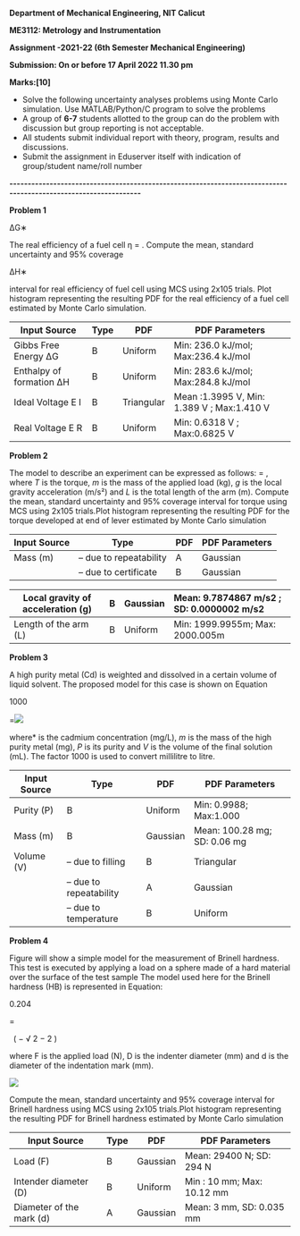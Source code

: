 **Department of Mechanical Engineering, NIT Calicut** 

**ME3112: Metrology and Instrumentation** 

**Assignment -2021-22 (6th Semester Mechanical Engineering)** 

**Submission: On or before 17 April 2022 11.30 pm** 

**Marks:[10]** 

- Solve the following uncertainty analyses problems using Monte Carlo simulation. Use MATLAB/Python/C program to solve the problems 
- A group of **6-7** students allotted to the group can do the problem with discussion but group reporting is not acceptable.    
- All students submit individual report with theory, program, results and discussions. 
- Submit  the assignment  in  Eduserver itself with  indication of  group/student  name/roll number  

**----------------------------------------------------------------------------------------------------------------**

**Problem 1** 

ΔG∗ 

The real efficiency of a fuel cell η = .  Compute the mean, standard uncertainty and 95% coverage 

ΔH∗

interval for real efficiency of fuel cell using MCS using 2x105 trials. Plot histogram representing the resulting PDF for the real efficiency of a fuel cell estimated by Monte Carlo simulation. 



|**Input Source** |**Type** |**PDF** |**PDF Parameters** |
| - | - | - | - |
|Gibbs Free Energy ΔG |B |Uniform |Min: 236.0 kJ/mol; Max:236.4 kJ/mol |
|Enthalpy of formation ΔH |B |Uniform |Min: 283.6 kJ/mol; Max:284.8 kJ/mol |
|Ideal Voltage E I|B |Triangular |Mean :1.3995 V, Min: 1.389 V ; Max:1.410 V |
|Real Voltage E R|B |Uniform |Min: 0.6318 V ; Max:0.6825 V |
**Problem 2** 

The model to describe an experiment can be expressed as follows:   = , where *T* is the torque, *m* is the mass of the applied load (kg), *g* is the local gravity acceleration (m/s²) and *L* is the total length of the arm (m). Compute the mean, standard uncertainty and 95% coverage interval for torque using MCS using 2x105 trials.Plot histogram representing the resulting PDF for the torque developed at end of lever estimated by Monte Carlo simulation



|**Input Source** |**Type** |**PDF** |**PDF Parameters** |
| - | - | - | - |
|Mass (m) |– due to repeatability |A |Gaussian |Mean: 36.8653 kg; SD: 8.49\*10-5 kg |
||– due to certificate |B |Gaussian |Mean: 0 kg; SD: 0.00005 kg |


|Local gravity of acceleration (g) |B |Gaussian |Mean: 9.7874867 m/s2 ; SD: 0.0000002 m/s2 |
| - | - | - | :- |
|Length of the arm (L) |B |Uniform |Min: 1999.9955m; Max: 2000.005m |
**Problem 3** 

A high purity metal (Cd) is weighted and dissolved in a certain volume of liquid solvent. The proposed model for this case is shown on Equation  

1000

=![](Aspose.Words.b7de6553-7de4-4c6b-ae74-f4f252176233.001.png)

where*  is the cadmium concentration (mg/L), *m* is the mass of the high purity metal (mg), *P* is its purity and *V* is the volume of the final solution (mL). The factor 1000 is used to convert millilitre to litre. 



|**Input Source** |**Type** |**PDF** |**PDF Parameters** |
| - | - | - | - |
|Purity (P) |B |Uniform |Min: 0.9988; Max:1.000 |
|Mass (m) |B |Gaussian |Mean: 100.28  mg; SD: 0.06 mg |
|Volume (V) |– due to  filling |B |Triangular |Mean: 100.1 mL; Min: 100 mL; Max: 100.2 mL |
||– due to  repeatability |A |Gaussian |Mean: 0.2 mL; SD: 0.04 mL |
||– due to  temperature |B |Uniform |Min: -0.084 mL; Max: 0.084 mL |
**Problem 4** 

Figure will show a simple model for the measurement of Brinell hardness. This test is executed by applying a load on a sphere made of a hard material over the surface of the test sample The model used here for the Brinell hardness (HB) is represented in Equation: 

0\.204 

\= 

` `( − √ 2 − 2 )

where F is the applied load (N), D is the indenter diameter (mm) and d is the diameter of the indentation mark (mm). 

![](Aspose.Words.b7de6553-7de4-4c6b-ae74-f4f252176233.002.jpeg)

Compute the mean, standard uncertainty and 95% coverage interval for Brinell hardness using MCS using 2x105 trials.Plot histogram representing the resulting PDF for Brinell hardness estimated by Monte Carlo simulation



|**Input Source** |**Type** |**PDF** |**PDF Parameters** |
| - | - | - | - |
|Load (F) |B |Gaussian |Mean: 29400 N; SD: 294 N |
|Intender diameter (D) |B |Uniform |Min : 10 mm; Max: 10.12 mm |
|Diameter of the mark (d) |A |Gaussian |Mean: 3 mm, SD: 0.035 mm |

